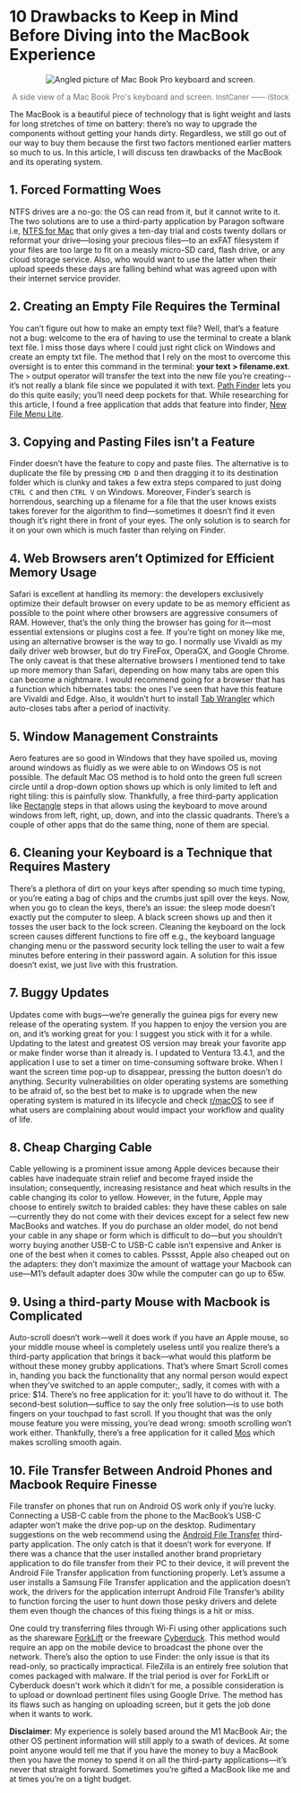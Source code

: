 # 10 Drawbacks to Keep in Mind Before Diving into the MacBook Experience

<p align="center">
  <img src="https://github.com/miahj1/miahj1.github.io/assets/84815985/f9eb72a7-9a29-4287-b52e-ddbeb705a443" alt="Angled picture of Mac Book Pro keyboard and screen.">
</p>
<p align="center" style="color:#727272;">A side view of a Mac Book Pro's keyboard and screen. <font size="-1">InstCaner —— iStock</font></p>


The MacBook is a beautiful piece of technology that is light weight and lasts for long stretches of time on battery: 
there’s no way to upgrade the components without getting your hands dirty. Regardless, we still go out of our way 
to buy them because the first two factors mentioned earlier matters so much to us. 
In this article, I will discuss ten drawbacks of the MacBook and its operating system.

## 1. Forced Formatting Woes
NTFS drives are a no-go: the OS can read from it, but it cannot write to it. The two solutions are to use a third-party 
application by Paragon software i.e, [NTFS for Mac](https://www.paragon-software.com/us/home/ntfs-mac/) that only gives a ten-day 
trial and costs twenty dollars or reformat your drive—losing your precious files—to an exFAT filesystem 
if your files are too large to fit on a measly micro-SD card, flash drive, 
or any cloud storage service. Also, who would want to use the latter when their upload speeds these days are falling 
behind what was agreed upon with their internet service provider. 

## 2. Creating an Empty File Requires the Terminal
You can’t figure out how to make an empty text file? Well, that’s a feature not a bug: welcome to the era of having to use 
the terminal to create a blank text file. I miss those days where I could just right click on Windows and create an empty 
txt file. The method that I rely on the most to overcome this oversight is to enter this command in the terminal: 
<strong>your text > filename.ext</strong>. The `>` output operator will transfer the text into the new file you’re creating--it’s not 
really a blank file since we populated it with text. [Path Finder](https://www.cocoatech.io) lets you do this quite 
easily; you’ll need deep pockets for that. While researching for this article, I found a free application
that adds that feature into finder, [New File Menu Lite](https://apps.apple.com/app/new-file-menu-free/id1066302071).

## 3.	Copying and Pasting Files isn’t a Feature
Finder doesn’t have the feature to copy and paste files. The alternative is to duplicate the file by pressing `CMD D` 
and then dragging it to its destination folder which is clunky and takes a few extra steps compared to just doing `CTRL C` 
and then `CTRL V` on Windows. Moreover, Finder’s search is horrendous, searching up a filename for a file that the user 
knows exists takes forever for the algorithm to find—sometimes it doesn’t find it even though it’s right there in front of your eyes. 
The only solution is to search for it on your own which is much faster than relying on Finder.

## 4.	Web Browsers aren’t Optimized for Efficient Memory Usage
Safari is excellent at handling its memory: the developers exclusively optimize their default browser on every update 
to be as memory efficient as possible to the point where other browsers are aggressive consumers of RAM. 
However, that’s the only thing the browser has going for it—most essential extensions or plugins cost a fee.
If you’re tight on money like me, using an alternative browser is the way to go. I normally use Vivaldi as my daily driver web browser, 
but do try FireFox, OperaGX, and Google Chrome. The only caveat is that these alternative browsers I mentioned tend 
to take up more memory than Safari, depending on how many tabs are open this can become a nightmare. I would recommend 
going for a browser that has a function which hibernates tabs: the ones I’ve seen that have this feature are Vivaldi and Edge. 
Also, it wouldn’t hurt to install [Tab Wrangler](https://chrome.google.com/webstore/detail/tab-wrangler/egnjhciaieeiiohknchakcodbpgjnchh) which 
auto-closes tabs after a period of inactivity.

## 5.	Window Management Constraints
Aero features are so good in Windows that they have spoiled us, moving around windows as fluidly as we were able to on 
Windows OS is not possible. The default Mac OS method is to hold onto the green full screen circle until a drop-down 
option shows up which is only limited to left and right tiling: this is painfully slow. Thankfully, a free third-party 
application like [Rectangle](https://github.com/rxhanson/Rectangle) steps in that allows using the keyboard to move around windows 
from left, right, up, down, and into the classic quadrants. There’s a couple of other apps that do the same thing, none of them are special.

## 6.	Cleaning your Keyboard is a Technique that Requires Mastery
There’s a plethora of dirt on your keys after spending so much time typing, or you’re eating a bag of chips and the crumbs 
just spill over the keys. Now, when you go to clean the keys, there’s an issue: the sleep mode doesn’t exactly put the 
computer to sleep. A black screen shows up and then it tosses the user back to the lock screen. Cleaning the keyboard on 
the lock screen causes different functions to fire off e.g., the keyboard language changing menu or the password security 
lock telling the user to wait a few minutes before entering in their password again. A solution for this issue doesn’t exist, 
we just live with this frustration.

## 7.	Buggy Updates
Updates come with bugs—we’re generally the guinea pigs for every new release of the operating system. 
If you happen to enjoy the version you are on, and it’s working great for you: I suggest you stick with 
it for a while. Updating to the latest and greatest OS version may break your favorite app or make finder 
worse than it already is. I updated to Ventura 13.4.1, and the application I use to set a timer on time-consuming 
software broke. When I want the screen time pop-up to disappear, pressing the button doesn’t do anything. 
Security vulnerabilities on older operating systems are something to be afraid of, so the best bet to make is to 
upgrade when the new operating system is matured in its lifecycle and 
check [r/macOS](https://www.reddit.com/r/MacOS/) to see if what users are complaining about would 
impact your workflow and quality of life.

## 8.	Cheap Charging Cable
Cable yellowing is a prominent issue among Apple devices because their cables have inadequate strain relief and become 
frayed inside the insulation; consequently, increasing resistance and heat which results in the cable changing its color to yellow. 
However, in the future, Apple may choose to entirely switch to braided cables: they have these cables on sale—currently 
they do not come with their devices except for a select few new MacBooks and watches. If you do purchase an older model, 
do not bend your cable in any shape or form which is difficult to do—but you shouldn’t worry buying another USB-C to USB-C cable 
isn’t expensive and Anker is one of the best when it comes to cables. Psssst, Apple also cheaped out on the adapters: 
they don’t maximize the amount of wattage your Macbook can use—M1’s default adapter does 30w while the computer can go up to 65w.

## 9.	Using a third-party Mouse with Macbook is Complicated
Auto-scroll doesn’t work—well it does work if you have an Apple mouse, so your middle mouse wheel is completely useless 
until you realize there’s a third-party application that brings it back—what would this platform be without these money 
grubby applications. That’s where Smart Scroll comes in, handing you back the functionality that any normal person would expect 
when they’ve switched to an apple computer;, sadly, it comes with with a price: $14. There’s no free application for it: you’ll have to do without it. 
The second-best solution—suffice to say the only free solution—is to use both fingers on your touchpad to fast scroll. 
If you thought that was the only mouse feature you were missing, you’re dead wrong: smooth scrolling won’t work either. 
Thankfully, there’s a free application for it called [Mos](https://mos.caldis.me) which makes scrolling smooth again.

## 10. File Transfer Between Android Phones and Macbook Require Finesse
File transfer on phones that run on Android OS work only if you’re lucky. Connecting a USB-C cable from the phone to the MacBook’s 
USB-C adapter won’t make the drive pop-up on the desktop. Rudimentary suggestions on the web recommend using the [Android File 
Transfer](https://www.android.com/filetransfer/) third-party application. The only catch is that it doesn’t work for everyone. 
If there was a chance that the user installed another brand proprietary application to do file transfer 
from their PC to their device, it will prevent the Android File Transfer application from functioning properly. 
Let’s assume a user installs a Samsung File Transfer application and the application doesn’t work, 
the drivers for the application interrupt Android File Transfer’s ability to function forcing the user 
to hunt down those pesky drivers and delete them even though the chances of this fixing things is a hit or miss. 

One could try transferring files through Wi-Fi using other applications such as the shareware [ForkLift](https://binarynights.com) 
or the freeware [Cyberduck](https://cyberduck.io). This method would require an app on the mobile device to broadcast the phone over the network.
There’s also the option to use Finder: the only issue is that its read-only, so practically impractical. 
FileZilla is an entirely free solution that comes packaged with malware. If the trial period is over for ForkLift or Cyberduck doesn't work which 
it didn't for me, a possible consideration is to upload or download pertinent files using Google Drive. The method has its flaws 
such as hanging on uploading screen, but it gets the job done when it wants to work.

<strong>Disclaimer</strong>: My experience is solely based around the M1 MacBook Air; the other OS pertinent information will 
still apply to a swath of devices. At some point anyone would tell me that if you have the money to buy a 
MacBook then you have the money to spend it on all the third-party applications—it’s never that straight forward. 
Sometimes you’re gifted a MacBook like me and at times you’re on a tight budget.
